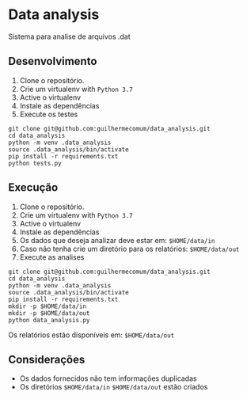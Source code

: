 # Data analysis
Sistema para analise de arquivos .dat

## Desenvolvimento

1. Clone o repositório.
2. Crie um virtualenv with `Python 3.7`
3. Active o virtualenv
4. Instale as dependências
6. Execute os testes

```console
git clone git@github.com:guilhermecomum/data_analysis.git
cd data_analysis
python -m venv .data_analysis
source .data_analysis/bin/activate
pip install -r requirements.txt
python tests.py
```

## Execução

1. Clone o repositório.
2. Crie um virtualenv with `Python 3.7`
3. Active o virtualenv
4. Instale as dependências
5. Os dados que deseja analizar deve estar em: `$HOME/data/in`
6. Caso não tenha crie um diretório para os relatórios: `$HOME/data/out`
5. Execute as analises

```console
git clone git@github.com:guilhermecomum/data_analysis.git
cd data_analysis
python -m venv .data_analysis
source .data_analysis/bin/activate
pip install -r requirements.txt
mkdir -p $HOME/data/in
mkdir -p $HOME/data/out
python data_analysis.py
```

Os relatórios estão disponíveis em: `$HOME/data/out`

## Considerações
* Os dados fornecidos não tem informações duplicadas
* Os diretórios `$HOME/data/in` `$HOME/data/out` estão criados
